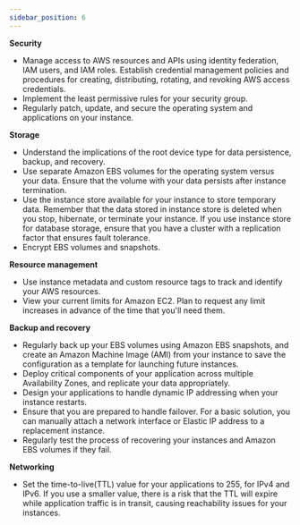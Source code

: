 ```yaml
---
sidebar_position: 6
---
```

**Security**
- Manage access to AWS resources and APIs using identity federation, IAM users, and IAM roles. Establish credential management policies and procedures for creating, distributing, rotating, and revoking AWS access credentials.
- Implement the least permissive rules for your security group.
- Regularly patch, update, and secure the operating system and applications on your instance.

**Storage**
- Understand the implications of the root device type for data persistence, backup, and recovery.
- Use separate Amazon EBS volumes for the operating system versus your data. Ensure that the volume with your data persists after instance termination.
- Use the instance store available for your instance to store temporary data. Remember that the data stored in instance store is deleted when you stop, hibernate, or terminate your instance. If you use instance store for database storage, ensure that you have a cluster with a replication factor that ensures fault tolerance.
- Encrypt EBS volumes and snapshots.

**Resource management**
- Use instance metadata and custom resource tags to track and identify your AWS resources.
- View your current limits for Amazon EC2. Plan to request any limit increases in advance of the time that you'll need them.

**Backup and recovery**
- Regularly back up your EBS volumes using Amazon EBS snapshots, and create an Amazon Machine Image (AMI) from your instance to save the configuration as a template for launching future instances.
- Deploy critical components of your application across multiple Availability Zones, and replicate your data appropriately.
- Design your applications to handle dynamic IP addressing when your instance restarts.
- Ensure that you are prepared to handle failover. For a basic solution, you can manually attach a network interface or Elastic IP address to a replacement instance.
- Regularly test the process of recovering your instances and Amazon EBS volumes if they fail.

**Networking**
- Set the time-to-live(TTL) value for your applications to 255, for IPv4 and IPv6. If you use a smaller value, there is a risk that the TTL will expire while application traffic is in transit, causing reachability issues for your instances.